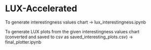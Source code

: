 # LUX-Accelerated
To generate interestingness values chart -> lux_interestingness.ipynb


To generate LUX plots from the given interestingness values chart (converted and saved to csv as saved_interesting_plots.csv) -> final_plotter.ipynb
